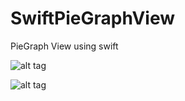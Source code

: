 # SwiftPieGraphView
PieGraph View using swift

![alt tag](http://oneworld2.sakura.ne.jp/blog/graph2.gif)

![alt tag](http://oneworld2.sakura.ne.jp/blog/graph3_2.gif)
